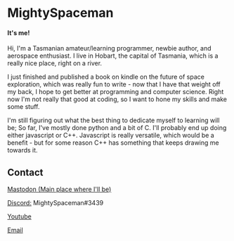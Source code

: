 # MightySpaceman
#### It's me!

Hi, I'm a Tasmanian amateur/learning programmer, newbie author, and aerospace enthusiast. 
I live in Hobart, the capital of Tasmania, which is a really nice place, right on a river.

I just finished and published a book on kindle on the future of space exploration, which was really fun to write - now that I have that weight off my back, I hope to get better at programming and computer science. Right now I'm not really that good at coding, so I want to hone my skills and make some stuff.

I'm still figuring out what the best thing to dedicate myself to learning will be; So far, I've mostly done python and a bit of C. I'll probably end up doing either javascript or C++. Javascript is really versatile, which would be a benefit - but for some reason C++ has something that keeps drawing me towards it.

## Contact
[Mastodon (Main place where I'll be)](https://aus.social/@mightyspaceman)

[Discord:](https://discord.gg/AsCeXnMTYZ) MightySpaceman#3439

[Youtube](https://www.youtube.com/c/mightyspaceman)

[Email](mailto:spaceman384@outlook.com.com?subject=[GitHub]%20Big%20Chungus%20Sends%20His%20Regards)

